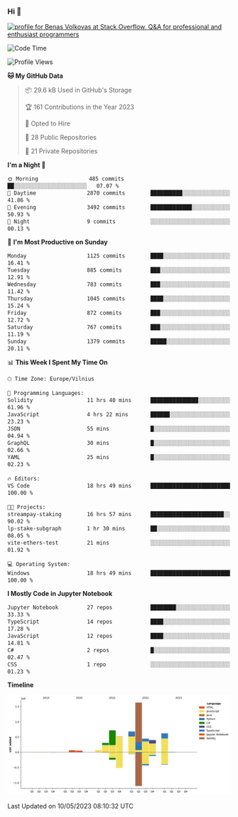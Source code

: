 ### Hi 👋
<a href="https://stackoverflow.com/users/14954249/benas-volkovas"><img src="https://stackoverflow.com/users/flair/14954249.png?theme=dark" width="208" height="58" alt="profile for Benas Volkovas at Stack Overflow, Q&amp;A for professional and enthusiast programmers" title="profile for Benas Volkovas at Stack Overflow, Q&amp;A for professional and enthusiast programmers"></a>

<!--START_SECTION:waka-->
![Code Time](http://img.shields.io/badge/Code%20Time-1%2C439%20hrs%2052%20mins-blue)

![Profile Views](http://img.shields.io/badge/Profile%20Views-0-blue)

**🐱 My GitHub Data** 

> 📦 29.6 kB Used in GitHub's Storage 
 > 
> 🏆 161 Contributions in the Year 2023
 > 
> 💼 Opted to Hire
 > 
> 📜 28 Public Repositories 
 > 
> 🔑 21 Private Repositories 
 > 
**I'm a Night 🦉** 

```text
🌞 Morning                485 commits         ██░░░░░░░░░░░░░░░░░░░░░░░   07.07 % 
🌆 Daytime                2870 commits        ██████████░░░░░░░░░░░░░░░   41.86 % 
🌃 Evening                3492 commits        █████████████░░░░░░░░░░░░   50.93 % 
🌙 Night                  9 commits           ░░░░░░░░░░░░░░░░░░░░░░░░░   00.13 % 
```
📅 **I'm Most Productive on Sunday** 

```text
Monday                   1125 commits        ████░░░░░░░░░░░░░░░░░░░░░   16.41 % 
Tuesday                  885 commits         ███░░░░░░░░░░░░░░░░░░░░░░   12.91 % 
Wednesday                783 commits         ███░░░░░░░░░░░░░░░░░░░░░░   11.42 % 
Thursday                 1045 commits        ████░░░░░░░░░░░░░░░░░░░░░   15.24 % 
Friday                   872 commits         ███░░░░░░░░░░░░░░░░░░░░░░   12.72 % 
Saturday                 767 commits         ███░░░░░░░░░░░░░░░░░░░░░░   11.19 % 
Sunday                   1379 commits        █████░░░░░░░░░░░░░░░░░░░░   20.11 % 
```


📊 **This Week I Spent My Time On** 

```text
🕑︎ Time Zone: Europe/Vilnius

💬 Programming Languages: 
Solidity                 11 hrs 40 mins      ███████████████░░░░░░░░░░   61.96 % 
JavaScript               4 hrs 22 mins       ██████░░░░░░░░░░░░░░░░░░░   23.23 % 
JSON                     55 mins             █░░░░░░░░░░░░░░░░░░░░░░░░   04.94 % 
GraphQL                  30 mins             █░░░░░░░░░░░░░░░░░░░░░░░░   02.66 % 
YAML                     25 mins             █░░░░░░░░░░░░░░░░░░░░░░░░   02.23 % 

🔥 Editors: 
VS Code                  18 hrs 49 mins      █████████████████████████   100.00 % 

🐱‍💻 Projects: 
streampay-staking        16 hrs 57 mins      ███████████████████████░░   90.02 % 
lp-stake-subgraph        1 hr 30 mins        ██░░░░░░░░░░░░░░░░░░░░░░░   08.05 % 
vite-ethers-test         21 mins             ░░░░░░░░░░░░░░░░░░░░░░░░░   01.92 % 

💻 Operating System: 
Windows                  18 hrs 49 mins      █████████████████████████   100.00 % 
```

**I Mostly Code in Jupyter Notebook** 

```text
Jupyter Notebook         27 repos            ████████░░░░░░░░░░░░░░░░░   33.33 % 
TypeScript               14 repos            ████░░░░░░░░░░░░░░░░░░░░░   17.28 % 
JavaScript               12 repos            ████░░░░░░░░░░░░░░░░░░░░░   14.81 % 
C#                       2 repos             █░░░░░░░░░░░░░░░░░░░░░░░░   02.47 % 
CSS                      1 repo              ░░░░░░░░░░░░░░░░░░░░░░░░░   01.23 % 
```



**Timeline**

![Lines of Code chart](https://raw.githubusercontent.com/BenasVolkovas/BenasVolkovas/main/assets/bar_graph.png)


 Last Updated on 10/05/2023 08:10:32 UTC
<!--END_SECTION:waka-->
